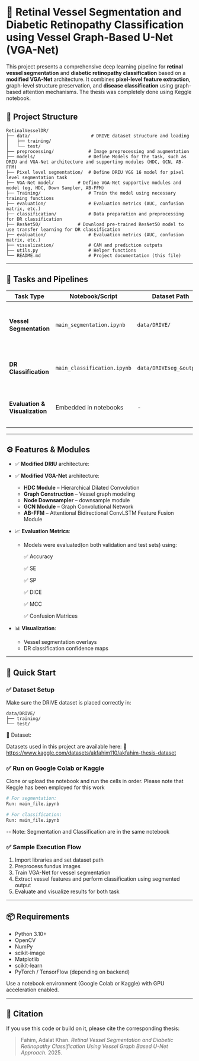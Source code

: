 
# 🔬 Retinal Vessel Segmentation and Diabetic Retinopathy Classification using Vessel Graph-Based U-Net (VGA-Net)

This project presents a comprehensive deep learning pipeline for **retinal vessel segmentation** and **diabetic retinopathy classification** based on a **modified VGA-Net** architecture. It combines **pixel-level feature extraction**, graph-level structure preservation, and **disease classification** using graph-based attention mechanisms. The thesis was completely done using Keggle notebook.


## 📁 Project Structure

```
RetinalVesselDR/
├── data/                       # DRIVE dataset structure and loading
│   ├── training/
│   └── test/
├── preprocessing/             # Image preprocessing and augmentation
├── models/                    # Define Models for the task, such as DRIU and VGA-Net architecture and supporting modules (HDC, GCN, AB-FFM)
├── Pixel level segmentation/  # Define DRIU VGG 16 model for pixel level segmentation task 
├── VGA-Net model/	       # Define VGA-Net supportive modules and model (eg, HDC, Down Sampler, AB-FFM)
├── Training/                  # Train the model using necessary training functions
├── evaluation/                # Evaluation metrics (AUC, confusion matrix, etc.)
├── classification/            # Data preparation and preprocessing for DR classification
├── ResNet50/		       # Download pre-trained ResNet50 model to use transfer learning for DR classification
├── evaluation/                # Evaluation metrics (AUC, confusion matrix, etc.)
├── visualization/             # CAM and prediction outputs
├── utils.py                   # Helper functions
└── README.md                  # Project documentation (this file)
```

---

## 🧪 Tasks and Pipelines

| Task Type                                | Notebook/Script             | Dataset Path             | Description                                               |
| ---------------------------------------- | --------------------------- | ------------------------ | --------------------------------------------------------- |
| **Vessel Segmentation**                  | `main_segmentation.ipynb`   | `data/DRIVE/`            | Segment retinal blood vessels using VGA-Net               |
| **DR Classification**                    | `main_classification.ipynb` | `data/DRIVEseg_&output/` | Classify diabetic retinopathy stages using TL             |
| **Evaluation & Visualization**           | Embedded in notebooks       | -                        | images with utilized matrics; display results             |

---

## ⚙️ Features & Modules

- ✅ **Modified DRIU** architecture:
- ✅ **Modified VGA-Net** architecture:
  - **HDC Module** – Hierarchical Dilated Convolution
  - **Graph Construction** – Vessel graph modeling
  - **Node Downsampler** – downsample module
  - **GCN Module** – Graph Convolutional Network
  - **AB-FFM** – Attentional Bidirectional ConvLSTM Feature Fusion Module


- 📈 **Evaluation Metrics**:
  - Models were evaluated(on both validation and test sets) using:

	✅ Accuracy

	✅ SE

	✅ SP

	✅ DICE

	✅ MCC

	✅ Confusion Matrices


- 📊 **Visualization**:
  - Vessel segmentation overlays
  - DR classification confidence maps

---


## 🚀 Quick Start

### ✅ Dataset Setup

Make sure the DRIVE dataset is placed correctly in:
```
data/DRIVE/
├── training/
└── test/
```


📁 Dataset:

Datasets used in this project are available here: 🔗 https://www.kaggle.com/datasets/akfahim110/akfahim-thesis-dataset


### ✅ Run on Google Colab or Kaggle

Clone or upload the notebook and run the cells in order. Please note that Keggle has been employed for this work

```bash
# For segmentation:
Run: main_file.ipynb

# For classification:
Run: main_file.ipynb
```
-- Note: Segmentation and Classification are in the same notebook



### ✅ Sample Execution Flow

1. Import libraries and set dataset path
2. Preprocess fundus images
3. Train VGA-Net for vessel segmentation
4. Extract vessel features and perform classification using segmented output
5. Evaluate and visualize results for both task

---


## 📦 Requirements

- Python 3.10+
- OpenCV
- NumPy
- scikit-image
- Matplotlib
- scikit-learn
- PyTorch / TensorFlow (depending on backend)

Use a notebook environment (Google Colab or Kaggle) with GPU acceleration enabled.

---

## 📜 Citation

If you use this code or build on it, please cite the corresponding thesis:

> Fahim, Adalat Khan. *Retinal Vessel Segmentation and Diabetic Retinopathy Classification Using Vessel Graph Based U-Net Approach.* 2025.
